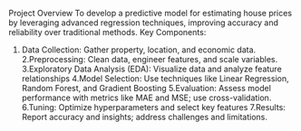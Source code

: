 Project Overview
To develop a predictive model for estimating house prices by leveraging advanced regression techniques, improving accuracy and reliability over traditional methods.
Key Components:
1. Data Collection: Gather property, location, and economic data.
2.Preprocessing: Clean data, engineer features, and scale variables.
3.Exploratory Data Analysis (EDA): Visualize data and analyze feature relationships
4.Model Selection: Use techniques like Linear Regression, Random Forest, and Gradient Boosting
5.Evaluation: Assess model performance with metrics like MAE and MSE; use cross-validation.
6.Tuning: Optimize hyperparameters and select key features
7.Results: Report accuracy and insights; address challenges and limitations.
